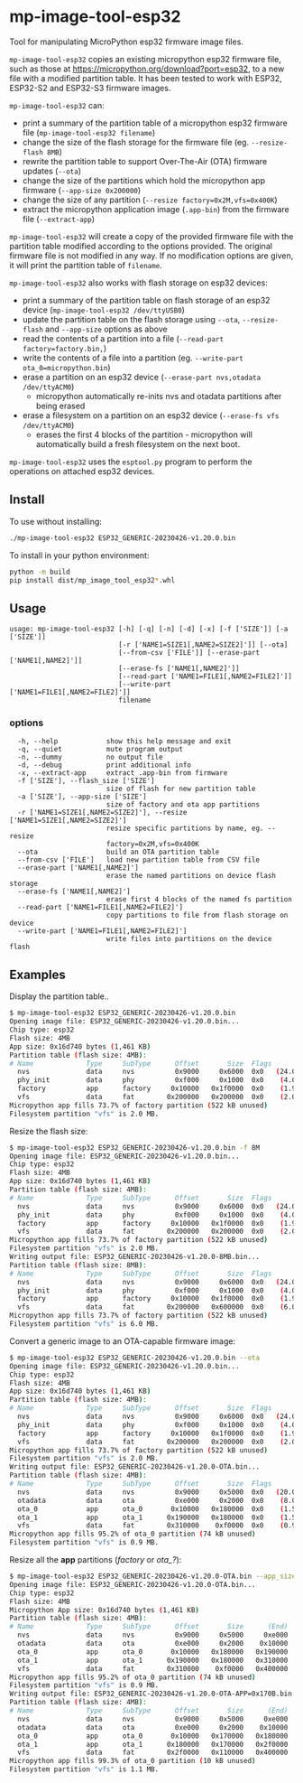 # mp-image-tool-esp32

Tool for manipulating MicroPython esp32 firmware image files.

`mp-image-tool-esp32` copies an existing micropython esp32 firmware file, such
as those at <https://micropython.org/download?port=esp32>, to a new file with a
modified partition table. It has been tested to work with ESP32, ESP32-S2 and
ESP32-S3 firmware images.

`mp-image-tool-esp32` can:

- print a summary of the partition table of a micropython esp32 firmware file
  (`mp-image-tool-esp32 filename`)
- change the size of the flash storage for the firmware file (eg.
  `--resize-flash 8MB`)
- rewrite the partition table to support Over-The-Air (OTA) firmware updates
  (`--ota`)
- change the size of the partitions which hold the micropython app firmware
  (`--app-size 0x200000`)
- change the size of any partition (`--resize factory=0x2M,vfs=0x400K`)
- extract the micropython application image (`.app-bin`) from the firmware file
  (`--extract-app`)

`mp-image-tool-esp32` will create a copy of the provided firmware file with the
partition table modified according to the options provided. The original
firmware file is not modified in any way. If no modification options are given,
it will print the partition table of `filename`.

`mp-image-tool-esp32` also works with flash storage on esp32 devices:

- print a summary of the partition table on flash storage of an esp32 device
  (`mp-image-tool-esp32 /dev/ttyUSB0`)
- update the partition table on the flash storage using `--ota`,
  `--resize-flash` and `--app-size` options as above
- read the contents of a partition into a file
  (`--read-part factory=factory.bin,`)
- write the contents of a file into a partition
  (eg. `--write-part ota_0=micropython.bin`)
- erase a partition on an esp32 device
  (`--erase-part nvs,otadata /dev/ttyACM0`)
  - micropython automatically re-inits nvs and otadata partitions after being
    erased
- erase a filesystem on a partition on an esp32 device
  (`--erase-fs vfs /dev/ttyACM0`)
  - erases the first 4 blocks of the partition - micropython will automatically
    build a fresh filesystem on the next boot.

`mp-image-tool-esp32` uses the `esptool.py` program to perform the operations on
attached esp32 devices.

## Install

To use without installing:

```bash
./mp-image-tool-esp32 ESP32_GENERIC-20230426-v1.20.0.bin
```

To install in your python environment:

```bash
python -m build
pip install dist/mp_image_tool_esp32*.whl
```

## Usage

```text
usage: mp-image-tool-esp32 [-h] [-q] [-n] [-d] [-x] [-f ['SIZE']] [-a ['SIZE']]
                           [-r ['NAME1=SIZE1[,NAME2=SIZE2]']] [--ota]
                           [--from-csv ['FILE']] [--erase-part ['NAME1[,NAME2]']]
                           [--erase-fs ['NAME1[,NAME2]']]
                           [--read-part ['NAME1=FILE1[,NAME2=FILE2]']]
                           [--write-part ['NAME1=FILE1[,NAME2=FILE2]']]
                           filename
```

### options

```text
  -h, --help            show this help message and exit
  -q, --quiet           mute program output
  -n, --dummy           no output file
  -d, --debug           print additional info
  -x, --extract-app     extract .app-bin from firmware
  -f ['SIZE'], --flash_size ['SIZE']
                        size of flash for new partition table
  -a ['SIZE'], --app-size ['SIZE']
                        size of factory and ota app partitions
  -r ['NAME1=SIZE1[,NAME2=SIZE2]'], --resize ['NAME1=SIZE1[,NAME2=SIZE2]']
                        resize specific partitions by name, eg. --resize
                        factory=0x2M,vfs=0x400K
  --ota                 build an OTA partition table
  --from-csv ['FILE']   load new partition table from CSV file
  --erase-part ['NAME1[,NAME2]']
                        erase the named partitions on device flash storage
  --erase-fs ['NAME1[,NAME2]']
                        erase first 4 blocks of the named fs partition
  --read-part ['NAME1=FILE1[,NAME2=FILE2]']
                        copy partitions to file from flash storage on device
  --write-part ['NAME1=FILE1[,NAME2=FILE2]']
                        write files into partitions on the device flash
```

## Examples

Display the partition table..

```bash
$ mp-image-tool-esp32 ESP32_GENERIC-20230426-v1.20.0.bin
Opening image file: ESP32_GENERIC-20230426-v1.20.0.bin...
Chip type: esp32
Flash size: 4MB
App size: 0x16d740 bytes (1,461 KB)
Partition table (flash size: 4MB):
# Name             Type     SubType      Offset       Size  Flags
  nvs              data     nvs          0x9000     0x6000  0x0   (24.0 kB)
  phy_init         data     phy          0xf000     0x1000  0x0    (4.0 kB)
  factory          app      factory     0x10000   0x1f0000  0x0    (1.9 MB)
  vfs              data     fat        0x200000   0x200000  0x0    (2.0 MB)
Micropython app fills 73.7% of factory partition (522 kB unused)
Filesystem partition "vfs" is 2.0 MB.
```

Resize the flash size:

```bash
$ mp-image-tool-esp32 ESP32_GENERIC-20230426-v1.20.0.bin -f 8M
Opening image file: ESP32_GENERIC-20230426-v1.20.0.bin...
Chip type: esp32
Flash size: 4MB
App size: 0x16d740 bytes (1,461 KB)
Partition table (flash size: 4MB):
# Name             Type     SubType      Offset       Size  Flags
  nvs              data     nvs          0x9000     0x6000  0x0   (24.0 kB)
  phy_init         data     phy          0xf000     0x1000  0x0    (4.0 kB)
  factory          app      factory     0x10000   0x1f0000  0x0    (1.9 MB)
  vfs              data     fat        0x200000   0x200000  0x0    (2.0 MB)
Micropython app fills 73.7% of factory partition (522 kB unused)
Filesystem partition "vfs" is 2.0 MB.
Writing output file: ESP32_GENERIC-20230426-v1.20.0-8MB.bin...
Partition table (flash size: 8MB):
# Name             Type     SubType      Offset       Size  Flags
  nvs              data     nvs          0x9000     0x6000  0x0   (24.0 kB)
  phy_init         data     phy          0xf000     0x1000  0x0    (4.0 kB)
  factory          app      factory     0x10000   0x1f0000  0x0    (1.9 MB)
  vfs              data     fat        0x200000   0x600000  0x0    (6.0 MB)
Micropython app fills 73.7% of factory partition (522 kB unused)
Filesystem partition "vfs" is 6.0 MB.
```

Convert a generic image to an OTA-capable firmware image:

```bash
$ mp-image-tool-esp32 ESP32_GENERIC-20230426-v1.20.0.bin --ota
Opening image file: ESP32_GENERIC-20230426-v1.20.0.bin...
Chip type: esp32
Flash size: 4MB
App size: 0x16d740 bytes (1,461 KB)
Partition table (flash size: 4MB):
# Name             Type     SubType      Offset       Size  Flags
  nvs              data     nvs          0x9000     0x6000  0x0   (24.0 kB)
  phy_init         data     phy          0xf000     0x1000  0x0    (4.0 kB)
  factory          app      factory     0x10000   0x1f0000  0x0    (1.9 MB)
  vfs              data     fat        0x200000   0x200000  0x0    (2.0 MB)
Micropython app fills 73.7% of factory partition (522 kB unused)
Filesystem partition "vfs" is 2.0 MB.
Writing output file: ESP32_GENERIC-20230426-v1.20.0-OTA.bin...
Partition table (flash size: 4MB):
# Name             Type     SubType      Offset       Size  Flags
  nvs              data     nvs          0x9000     0x5000  0x0   (20.0 kB)
  otadata          data     ota          0xe000     0x2000  0x0    (8.0 kB)
  ota_0            app      ota_0       0x10000   0x180000  0x0    (1.5 MB)
  ota_1            app      ota_1      0x190000   0x180000  0x0    (1.5 MB)
  vfs              data     fat        0x310000    0xf0000  0x0    (0.9 MB)
Micropython app fills 95.2% of ota_0 partition (74 kB unused)
Filesystem partition "vfs" is 0.9 MB.
```

Resize all the **app** partitions (*factory* or *ota_?*):

```bash
$ mp-image-tool-esp32 ESP32_GENERIC-20230426-v1.20.0-OTA.bin --app_size 0x170B
Opening image file: ESP32_GENERIC-20230426-v1.20.0-OTA.bin...
Chip type: esp32
Flash size: 4MB
Micropython App size: 0x16d740 bytes (1,461 KB)
Partition table (flash size: 4MB):
# Name             Type     SubType      Offset       Size      (End)  Flags
  nvs              data     nvs          0x9000     0x5000     0xe000  0x0  (20.0 kB)
  otadata          data     ota          0xe000     0x2000    0x10000  0x0   (8.0 kB)
  ota_0            app      ota_0       0x10000   0x180000   0x190000  0x0   (1.5 MB)
  ota_1            app      ota_1      0x190000   0x180000   0x310000  0x0   (1.5 MB)
  vfs              data     fat        0x310000    0xf0000   0x400000  0x0   (0.9 MB)
Micropython app fills 95.2% of ota_0 partition (74 kB unused)
Filesystem partition "vfs" is 0.9 MB.
Writing output file: ESP32_GENERIC-20230426-v1.20.0-OTA-APP=0x170B.bin...
Partition table (flash size: 4MB):
# Name             Type     SubType      Offset       Size      (End)  Flags
  nvs              data     nvs          0x9000     0x5000     0xe000  0x0  (20.0 kB)
  otadata          data     ota          0xe000     0x2000    0x10000  0x0   (8.0 kB)
  ota_0            app      ota_0       0x10000   0x170000   0x180000  0x0   (1.4 MB)
  ota_1            app      ota_1      0x180000   0x170000   0x2f0000  0x0   (1.4 MB)
  vfs              data     fat        0x2f0000   0x110000   0x400000  0x0   (1.1 MB)
Micropython app fills 99.3% of ota_0 partition (10 kB unused)
Filesystem partition "vfs" is 1.1 MB.
```
